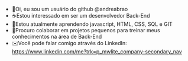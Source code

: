 - 👋Oi, eu sou um usuário do github @andreabrao
- ☕Estou interessado em ser um desenvolvedor Back-End
- 🌱Estou atualmente aprendendo javascript, HTML, CSS, SQL e GIT
- 💞️Procuro colaborar em projetos pequenos para treinar meus conhecimentos na área de Back-End
- ✉️Você pode falar comigo através do LinkedIn: https://www.linkedin.com/me?trk=p_mwlite_company-secondary_nav


<!---
andreabrao/andreabrao is a ✨ special ✨ repository because its `README.md` (this file) appears on your GitHub profile.
You can click the Preview link to take a look at your changes.
--->
